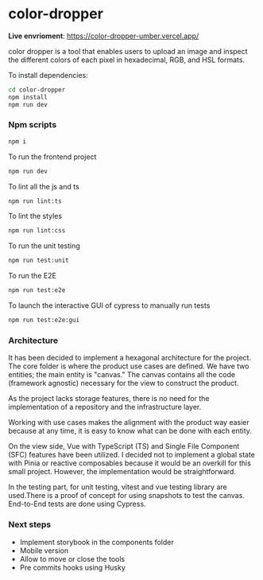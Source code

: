 # color-dropper

**Live envrioment**: https://color-dropper-umber.vercel.app/

color dropper is a tool that enables users to upload an image and inspect the different colors of each pixel in hexadecimal, RGB, and HSL formats.

To install dependencies:

```sh
cd color-dropper
npm install
npm run dev
```

### Npm scripts ###

```sh
npm i
```

To run the frontend project

```sh
npm run dev
```

To lint all the js and ts
```sh
npm run lint:ts
```

To lint the styles

```sh
npm run lint:css
```

To run the unit testing

```sh
npm run test:unit
```

To run the E2E
```sh
npm run test:e2e
```

To launch the interactive GUI of cypress to manually run tests
```sh
npm run test:e2e:gui
```

### Architecture

It has been decided to implement a hexagonal architecture for the project. The core folder is where the product use cases are defined. We have two entities; the main entity is "canvas." The canvas contains all the code (framework agnostic) necessary for the view to construct the product.

As the project lacks storage features, there is no need for the implementation of a repository and the infrastructure layer.

Working with use cases makes the alignment with the product way easier because at any time, it is easy to know what can be done with each entity.

On the view side, Vue with TypeScript (TS) and Single File Component (SFC) features have been utilized. I decided not to implement a global state with Pinia or reactive composables because it would be an overkill for this small project. However, the implementation would be straightforward.

In the testing part, for unit testing, vitest and vue testing library are used.There is a proof of concept for using snapshots to test the canvas. End-to-End tests are done using Cypress.

### Next steps

- Implement storybook in the components folder
- Mobile version
- Allow to move or close the tools
- Pre commits hooks using Husky
